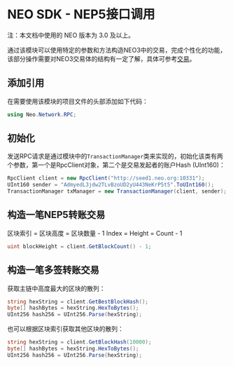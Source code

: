 # NEO SDK - NEP5接口调用

注：本文档中使用的 NEO 版本为 3.0 及以上。

通过该模块可以使用特定的参数和方法构造NEO3中的交易，完成个性化的功能，该部分操作需要对NEO3交易体的结构有一定了解，具体可参考[交易](https://web3j.io)。

## 添加引用

在需要使用该模块的项目文件的头部添加如下代码：

```c#
using Neo.Network.RPC;
```

## 初始化
发送RPC请求是通过模块中的`TransactionManager`类来实现的，初始化该类有两个参数，第一个是RpcClient对象，第二个是交易发起者的账户Hash (UInt160)：

```c#
RpcClient client = new RpcClient("http://seed1.neo.org:10331");
UInt160 sender = "AdmyedL3jdw2TLvBzoUD2yU443NeKrP5t5".ToUInt160();
TransactionManager txManager = new TransactionManager(client, sender);
```


## 构造一笔NEP5转账交易

区块索引 = 区块高度 = 区块数量 - 1
Index = Height = Count - 1

```c#
uint blockHeight = client.GetBlockCount() - 1;
```

## 构造一笔多签转账交易

获取主链中高度最大的区块的散列：

```c#
string hexString = client.GetBestBlockHash();
byte[] hashBytes = hexString.HexToBytes();
UInt256 hash256 = UInt256.Parse(hexString);
```

也可以根据区块索引获取其他区块的散列：

```c#
string hexString = client.GetBlockHash(10000);
byte[] hashBytes = hexString.HexToBytes();
UInt256 hash256 = UInt256.Parse(hexString);
```
